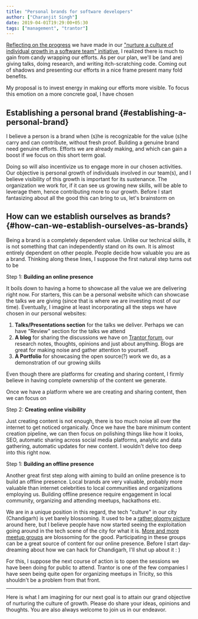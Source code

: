 ```yaml
---
title: "Personal brands for software developers"
author: ["Charanjit Singh"]
date: 2019-04-01T19:29:00+05:30
tags: ["management", "trantor"]
---
```


[Reflecting on the progress](https://channikhabra.github.io/blog/maximize-individual-growing-in-a-software-team-2-month-report/) we have made in our ["nurture a culture of individual
growth in a software team" initiative](https://channikhabra.github.io/blog/how-to-maximize-individual-growth-in-a-software-team/), I realized there is much to gain from candy
wrapping our efforts. As per our plan, we'll be (and are) giving talks, doing
research, and writing itch-scratching code. Coming out of shadows and presenting
our efforts in a nice frame present many fold benefits.

My proposal is to invest energy in making our efforts more visible. To focus
this emotion on a more concrete goal, I have chosen


## Establishing a personal brand {#establishing-a-personal-brand}

I believe a person is a brand when (s)he is recognizable for the value (s)he
carry and can contribute, without fresh proof. Building a genuine brand need
genuine efforts. Efforts we are already making, and which can gain a boost if we
focus on this short term goal.

Doing so will also incentivize us to engage more in our chosen activities. Our
objective is personal growth of individuals involved in our team(s), and I
believe visibility of this growth is important for its sustenance. The
organization we work for, if it can see us growing new skills, will be able to
leverage them, hence contributing more to our growth. Before I start fantasizing
about all the good this can bring to us, let's brainstorm on


## How can we establish ourselves as brands? {#how-can-we-establish-ourselves-as-brands}

Being a brand is a completely dependent value. Unlike our technical skills, it
is not something that can independently stand on its own. It is almost entirely
dependent on other people. People decide how valuable you are as a brand.
Thinking along these lines, I suppose the first natural step turns out to be

<span class="underline">Step 1</span>: **Building an online presence**

It boils down to having a home to showcase all the value we are delivering right
now. For starters, this can be a personal website which can showcase the talks
we are giving (since that is where we are investing most of our time).
Eventually, I imagine at least incorporating all the steps we have chosen in our
personal websites:

1.  **Talks/Presentations section** for the talks we deliver. Perhaps we can have
    "Review" section for the talks we attend
2.  **A blog** for sharing the discussions we have on [Trantor forum](http://forum.trantorinc.com/), our research
    notes, thoughts, opinions and just about anything. Blogs are great for making
    noise and gather attention to yourself.
3.  **A Portfolio** for showcasing the open source(?) work we do, as a
    demonstration of our growing skills

Even though there are platforms for creating and sharing content, I firmly
believe in having complete ownership of the content we generate.

Once we have a platform where we are creating and sharing content, then we can focus on

<span class="underline">Step 2</span>: **Creating online visibility**

Just creating content is not enough, there is too much noise all over the
internet to get noticed organically. Once we have the bare minimum content
creation pipeline, we can then focus on polishing things like how it looks, SEO,
automatic sharing across social media platforms, analytic and data gathering,
automatic updates for new content. I wouldn't delve too deep into this right
now.

<span class="underline">Step 1</span>: **Building an offline presence**

Another great first step along with aiming to build an online presence is to
build an offline presence. Local brands are very valuable, probably more
valuable than internet celebrities to local communities and organizations
employing us. Building offline presence require engagement in local community,
organizing and attending meetups, hackathons etc.

We are in a unique position in this regard, the tech "culture" in our city
(Chandigarh) is yet barely blossoming. It used to be a [rather gloomy picture](https://channikhabra.github.io/blog/dear-first-world-dev-have-a-look-at-your-nightmare/)
around here, but I believe people have now started seeing the exploitation going
around in the tech scene of the city for what it is. [More and more meetup groups](https://www.meetup.com/find/events/?allMeetups=true&radius=10&userFreeform=Chandigarh%252C+India&mcId=z1018132&mcName=Chandigarh%252C+IN&eventFilter=mysugg)
are blossoming for the good. Participating in these groups can be a great source
of content for our online presence. Before I start day-dreaming about how we can
hack for Chandigarh, I'll shut up about it : )

For this, I suppose the next course of action is to open the sessions we have
been doing for public to attend. Trantor is one of the few companies I have seen
being quite open for organizing meetups in Tricity, so this shouldn't be a
problem from that front.

---

Here is what I am imagining for our next goal is to attain our grand objective
of nurturing the culture of growth. Please do share your ideas, opinions and
thoughts. You are also always welcome to join us in our endeavor.

